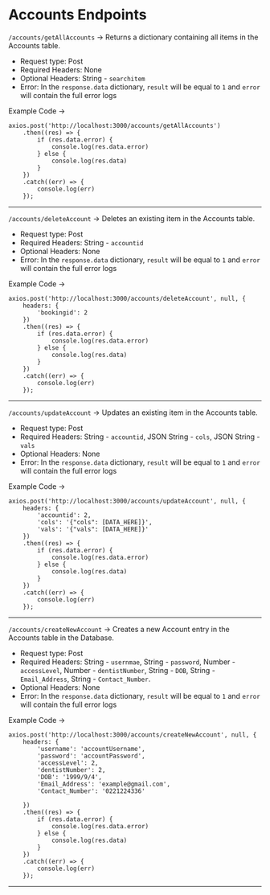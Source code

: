 # Accounts Endpoints

`/accounts/getAllAccounts` -> Returns a dictionary containing all items in the Accounts table.

- Request type: Post
- Required Headers: None
- Optional Headers: String - `searchitem`
- Error: In the `response.data` dictionary, `result` will be equal to `1` and `error` will contain the full error logs

Example Code -> 
```
axios.post('http://localhost:3000/accounts/getAllAccounts')
    .then((res) => {
        if (res.data.error) {
            console.log(res.data.error)
        } else {
            console.log(res.data)
        }
    })
    .catch((err) => {
        console.log(err)
    });
```

----

`/accounts/deleteAccount` -> Deletes an existing item in the Accounts table.

- Request type: Post
- Required Headers: String - `accountid`
- Optional Headers: None
- Error: In the `response.data` dictionary, `result` will be equal to `1` and `error` will contain the full error logs

Example Code -> 
```
axios.post('http://localhost:3000/accounts/deleteAccount', null, {
    headers: {
        'bookingid': 2
    })
    .then((res) => {
        if (res.data.error) {
            console.log(res.data.error)
        } else {
            console.log(res.data)
        }
    })
    .catch((err) => {
        console.log(err)
    });
```

----

`/accounts/updateAccount` -> Updates an existing item in the Accounts table.

- Request type: Post
- Required Headers: String - `accountid`, JSON String - `cols`, JSON String - `vals`
- Optional Headers: None
- Error: In the `response.data` dictionary, `result` will be equal to `1` and `error` will contain the full error logs

Example Code -> 
```
axios.post('http://localhost:3000/accounts/updateAccount', null, {
    headers: {
        'accountid': 2,
        'cols': '{"cols": [DATA_HERE]}',
        'vals': '{"vals": [DATA_HERE]}'
    })
    .then((res) => {
        if (res.data.error) {
            console.log(res.data.error)
        } else {
            console.log(res.data)
        }
    })
    .catch((err) => {
        console.log(err)
    });
```

----

`/accounts/createNewAccount` -> Creates a new Account entry in the Accounts table in the Database.

- Request type: Post
- Required Headers: String - `usernmae`, String - `password`, Number - `accessLevel`, Number - `dentistNumber`, String - `DOB`, String - `Email_Address`, String - `Contact_Number`.
- Optional Headers: None
- Error: In the `response.data` dictionary, `result` will be equal to `1` and `error` will contain the full error logs

Example Code -> 
```
axios.post('http://localhost:3000/accounts/createNewAccount', null, {
    headers: {
        'username': 'accountUsername',
        'password': 'accountPassword',
        'accessLevel': 2,
        'dentistNumber': 2,
        'DOB': '1999/9/4',
        'Email_Address': 'example@gmail.com',
        'Contact_Number': '0221224336'

    })
    .then((res) => {
        if (res.data.error) {
            console.log(res.data.error)
        } else {
            console.log(res.data)
        }
    })
    .catch((err) => {
        console.log(err)
    });
```

----